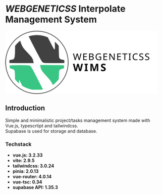 # *WEBGENETICSS* Interpolate Management System

<img src="https://raw.githubusercontent.com/webgeninc/webgensystem/main/src/assets/systems_circle_text.svg" height="200" >

## Introduction

Simple and minimalistic project/tasks management system made with Vue.js, typescrtipt and tailwindcss.\
Supabase is used for storage and database.


### Techstack
* **vue.js: 3.2.33**
* **vite: 2.9.5**
* **tailwindcss: 3.0.24**
* **pinia: 2.0.13**
* **vue-router: 4.0.14**
* **vue-tsc: 0.34**
* **supabase API: 1.35.3**



